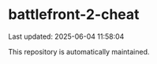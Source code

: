 # battlefront-2-cheat

Last updated: 2025-06-04 11:58:04

This repository is automatically maintained.
